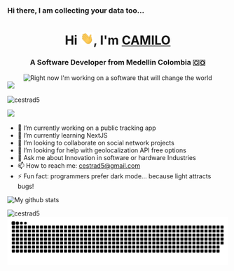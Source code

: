 ### Hi there, I am collecting your data too...

<h1 align="center">Hi <img src="https://raw.githubusercontent.com/ABSphreak/ABSphreak/master/gifs/Hi.gif" width="30px" />, I'm <a href="https://www.linkedin.com/in/camiloestradadeveloper/" target="_blank">
CAMILO</a></h1>
<h3 align="center">A Software Developer from Medellin Colombia 🇨🇴 </h3>


<div align=center>
        <img src="https://readme-typing-svg.herokuapp.com?color=%236FDA44&size=32&center=true&vCenter=true&width=600&height=100&lines=I'm+a+Software+developer;Manufacturing+Engineer;Freelancer;Product Owner;Startup Entrepreneur;International Master in Innovation Management;Specialist in Strategic Management and Innovation;Specialist in Project Management Principles;English and Spanish Speaker" alt="Right now I'm working on a software that will change the world" />
</div>

<!--horizontal divider(gradiant)-->
<img src="https://user-images.githubusercontent.com/73097560/115834477-dbab4500-a447-11eb-908a-139a6edaec5c.gif">

<p align="left"> <img src="https://media.licdn.com/dms/image/D5616AQHZ7fC3xVdTaw/profile-displaybackgroundimage-shrink_350_1400/0/1701980277548?e=1712793600&v=beta&t=ew7S6pcbGNNCE02kt-X0ktV53TFmUPWxZtoFAyf8GkE" alt="cestrad5" /> </p>
<!--horizontal divider(gradiant)-->
<img src="https://user-images.githubusercontent.com/73097560/115834477-dbab4500-a447-11eb-908a-139a6edaec5c.gif">

- 🔭 I’m currently working on a public tracking app
- 🌱 I’m currently learning NextJS
- 👯 I’m looking to collaborate on social network projects
- 🤔 I’m looking for help with geolocalization API free options
- 💬 Ask me about Innovation in software or hardware Industries
- 📫 How to reach me: cestrad5@gmail.com
- ⚡ Fun fact: programmers prefer dark mode... because light attracts bugs!

![My github stats](https://github-readme-stats.vercel.app/api?username=cestrad5&theme=gruvbox&show_icons=true)

<p><img align="left" src="https://github-readme-stats.vercel.app/api/top-langs?username=cestrad5&show_icons=true&theme=dark&locale=en&layout=compact" alt="cestrad5" /></p>

<!--- snake -->
<div align="center">
  <img  src="https://github.com/1999AZZAR/1999AZZAR/blob/main/resources/img/grid-snake.svg"
       alt="snake" /></a>
</div>
